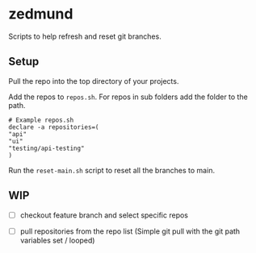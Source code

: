 # zedmund
Scripts to help refresh and reset git branches.

## Setup

Pull the repo into the top directory of your projects. 

Add the repos to `repos.sh`. For repos in sub folders add the folder to the path.

```
# Example repos.sh
declare -a repositories=(
"api"
"ui"
"testing/api-testing"
)
```

Run the `reset-main.sh` script to reset all the branches to main. 


## WIP

- [ ] checkout feature branch and select specific repos
- [ ] pull repositories from the repo list (Simple git pull with the git path variables set / looped)

